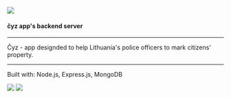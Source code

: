 ![](https://i.imgur.com/JlOG01h.jpg)
#### čyz app's backend server

----

Čyz - app designded to help Lithuania's police officers to mark citizens' property.

----
Built with: Node.js, Express.js, MongoDB

![](https://i.imgur.com/2yGuSaS.jpg)
![](https://i.imgur.com/UKF1wlH.jpg)
